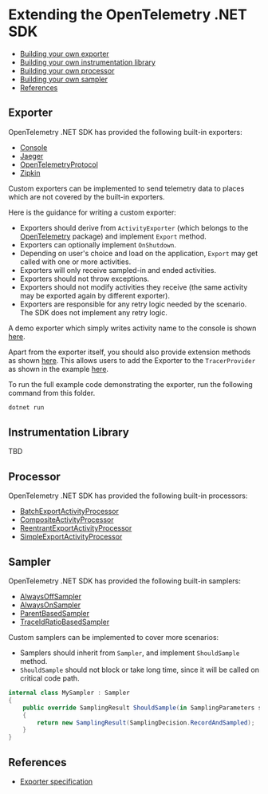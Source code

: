 # Extending the OpenTelemetry .NET SDK

* [Building your own exporter](#exporter)
* [Building your own instrumentation library](#instrumentation-library)
* [Building your own processor](#processor)
* [Building your own sampler](#sampler)
* [References](#references)

## Exporter

OpenTelemetry .NET SDK has provided the following built-in exporters:

* [Console](../../../src/OpenTelemetry.Exporter.Console/README.md)
* [Jaeger](../../../src/OpenTelemetry.Exporter.Jaeger/README.md)
* [OpenTelemetryProtocol](../../../src/OpenTelemetry.Exporter.OpenTelemetryProtocol/README.md)
* [Zipkin](../../../src/OpenTelemetry.Exporter.Zipkin/README.md)

Custom exporters can be implemented to send telemetry data to places which are
not covered by the built-in exporters.

Here is the guidance for writing a custom exporter:

* Exporters should derive from `ActivityExporter` (which belongs to the
  [OpenTelemetry](https://www.nuget.org/packages/opentelemetry) package) and
  implement `Export` method.
* Exporters can optionally implement `OnShutdown`.
* Depending on user's choice and load on the application, `Export` may get
  called with one or more activities.
* Exporters will only receive sampled-in and ended activities.
* Exporters should not throw exceptions.
* Exporters should not modify activities they receive (the same activity may be
  exported again by different exporter).
* Exporters are responsible for any retry logic needed by the scenario. The SDK
  does not implement any retry logic.

A demo exporter which simply writes activity name to the console is shown
[here](./MyExporter.cs).

Apart from the exporter itself, you should also provide extension methods as
shown [here](./MyExporterHelperExtensions.cs). This allows users to add the
Exporter to the `TracerProvider` as shown in the example [here](./Program.cs).

To run the full example code demonstrating the exporter, run the following
command from this folder.

```sh
dotnet run
```

## Instrumentation Library

TBD

## Processor

OpenTelemetry .NET SDK has provided the following built-in processors:

* [BatchExportActivityProcessor](../../../src/OpenTelemetry/Trace/BatchExportActivityProcessor.cs)
* [CompositeActivityProcessor](../../../src/OpenTelemetry/Trace/CompositeActivityProcessor.cs)
* [ReentrantExportActivityProcessor](../../../src/OpenTelemetry/Trace/ReentrantExportActivityProcessor.cs)
* [SimpleExportActivityProcessor](../../../src/OpenTelemetry/Trace/SimpleExportActivityProcessor.cs)

## Sampler

OpenTelemetry .NET SDK has provided the following built-in samplers:

* [AlwaysOffSampler](../../../src/OpenTelemetry/Trace/AlwaysOffSampler.cs)
* [AlwaysOnSampler](../../../src/OpenTelemetry/Trace/AlwaysOnSampler.cs)
* [ParentBasedSampler](../../../src/OpenTelemetry/Trace/ParentBasedSampler.cs)
* [TraceIdRatioBasedSampler](../../../src/OpenTelemetry/Trace/TraceIdRatioBasedSampler.cs)

Custom samplers can be implemented to cover more scenarios:

* Samplers should inherit from `Sampler`, and implement `ShouldSample` method.
* `ShouldSample` should not block or take long time, since it will be called on
  critical code path.

```csharp
internal class MySampler : Sampler
{
    public override SamplingResult ShouldSample(in SamplingParameters samplingParameters)
    {
        return new SamplingResult(SamplingDecision.RecordAndSampled);
    }
}
```

## References

* [Exporter
  specification](https://github.com/open-telemetry/opentelemetry-specification/blob/master/specification/trace/sdk.md#span-exporter)
